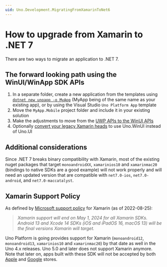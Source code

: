```yaml
---
uid: Uno.Development.MigratingFromXamarinToNet6
---
```

# How to upgrade from Xamarin to .NET 7

There are two ways to migrate an application to .NET 7.

## The forward looking path using the WinUI/WinApp SDK APIs

   1. In a separate folder, create a new application from the templates using [`dotnet new unoapp -o MyApp`](xref:Uno.GetStarted.dotnet-new) (MyApp being of the same name as your existing app), or by using the Visual Studio `Uno Platform App` template
   2. Move the `MyApp.Mobile` project folder and include it in your existing solution
   3. Make the adjustments to move from the [UWP APIs to the WinUI APIs](xref:Uno.Development.UpdatingToWinUI3)
   4. Optionally [convert your legacy Xamarin heads](xref:Uno.Development.UpdatingToWinUI3) to use Uno.WinUI instead of Uno.UI

## Additional considerations

Since .NET 7 breaks binary compatibility with Xamarin, most of the existing nuget packages that target `monoandroidXX`, `xamarinios10` and `xamarinmac20` (bindings to native SDKs are a good example) will not work properly and will need an updated version that are compatible with `net7.0-ios`, `net7.0-android`, and `net7.0-maccatalyst`.

## Xamarin Support Policy

As defined by [Microsoft support policy](https://dotnet.microsoft.com/platform/support/policy/xamarin) for Xamarin (as of 2022-08-25):

> _Xamarin support will end on May 1, 2024 for all Xamarin SDKs. Android 13 and Xcode 14 SDKs (iOS and iPadOS 16, macOS 13) will be the final versions Xamarin will target._

Uno Platform is going provides support for Xamarin (`monoandroid12`, `monoandroid13`, `xamarinios10` and `xamarinmac20`) by that date as well in the Uno 4.x releases. Uno 5.0 and later does not support Xamarin anymore. Note that later on, apps built with these SDK will not be accepted by both [Apple](https://developer.apple.com/support/xcode/) and [Google](https://developer.android.com/google/play/requirements/target-sdk) stores.
